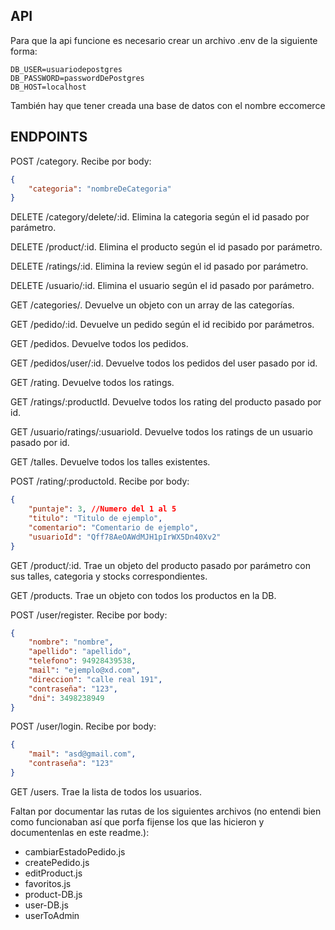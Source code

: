 ## API

Para que la api funcione es necesario crear un archivo .env de la siguiente forma:

```env
DB_USER=usuariodepostgres
DB_PASSWORD=passwordDePostgres
DB_HOST=localhost
```

También hay que tener creada una base de datos con el nombre eccomerce


## ENDPOINTS

POST /category. Recibe por body:

```json
{
    "categoria": "nombreDeCategoria"
}
```

DELETE /category/delete/:id. Elimina la categoria según el id pasado por parámetro.

DELETE /product/:id. Elimina el producto según el id pasado por parámetro.

DELETE /ratings/:id. Elimina la review según el id pasado por parámetro.

DELETE /usuario/:id. Elimina el usuario según el id pasado por parámetro.

GET /categories/. Devuelve un objeto con un array de las categorías.

GET /pedido/:id. Devuelve un pedido según el id recibido por parámetros.

GET /pedidos. Devuelve todos los pedidos.

GET /pedidos/user/:id. Devuelve todos los pedidos del user pasado por id.

GET /rating. Devuelve todos los ratings.

GET /ratings/:productId. Devuelve todos los rating del producto pasado por id.

GET /usuario/ratings/:usuarioId. Devuelve todos los ratings de un usuario pasado por id.

GET /talles. Devuelve todos los talles existentes.

POST /rating/:productoId. Recibe por body: 

```json
{
    "puntaje": 3, //Numero del 1 al 5
    "titulo": "Titulo de ejemplo",
    "comentario": "Comentario de ejemplo",
    "usuarioId": "Qff78AeOAWdMJH1pIrWX5Dn40Xv2"
}
```

GET /product/:id. Trae un objeto del producto pasado por parámetro con sus talles, categoria y stocks correspondientes.

GET /products. Trae un objeto con todos los productos en la DB.

POST /user/register. Recibe por body:

```json
{
    "nombre": "nombre",
    "apellido": "apellido",
    "telefono": 94928439538,
    "mail": "ejemplo@xd.com",
    "direccion": "calle real 191",
    "contraseña": "123",
    "dni": 3498238949
}
```

POST /user/login. Recibe por body:

```json
{
    "mail": "asd@gmail.com",
    "contraseña": "123"
}
```

GET /users. Trae la lista de todos los usuarios.


Faltan por documentar las rutas de los siguientes archivos (no entendi bien como funcionaban así que porfa fijense los que las hicieron y documentenlas en este readme.):

<ul>
    <li>cambiarEstadoPedido.js</li>
    <li>createPedido.js</li>
    <li>editProduct.js</li>
    <li>favoritos.js</li>
    <li>product-DB.js</li>
    <li>user-DB.js</li>
    <li>userToAdmin</li>

</ul>